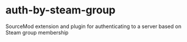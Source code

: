 # auth-by-steam-group
SourceMod extension and plugin for authenticating to a server based on Steam group membership
